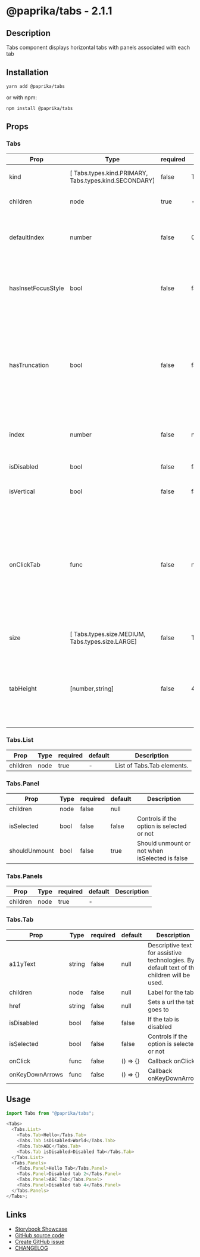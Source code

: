 <!-- start: Autogenerated - do not modify -->

# @paprika/tabs - 2.1.1

## Description

Tabs component displays horizontal tabs with panels associated with each tab

## Installation

```
yarn add @paprika/tabs
```

or with npm:

```
npm install @paprika/tabs
```

## Props

### Tabs

| Prop               | Type                                                  | required | default                 | Description                                                                                                                                                                         |
| ------------------ | ----------------------------------------------------- | -------- | ----------------------- | ----------------------------------------------------------------------------------------------------------------------------------------------------------------------------------- |
| kind               | [ Tabs.types.kind.PRIMARY, Tabs.types.kind.SECONDARY] | false    | Tabs.types.kind.PRIMARY | The visual theme of the tabs list.                                                                                                                                                  |
| children           | node                                                  | true     | -                       | Expects Tabs.List and Tabs.Panels.                                                                                                                                                  |
| defaultIndex       | number                                                | false    | 0                       | Sets what tabindex is active by default (uncontrolled component).                                                                                                                   |
| hasInsetFocusStyle | bool                                                  | false    | false                   | If the visual focus ring for the tabs should be displayed with an inset style.                                                                                                      |
| hasTruncation      | bool                                                  | false    | false                   | Tab labels will be truncated when they run out of space instead of breaking to multiple lines (ignored when isVertical is false).                                                   |
| index              | number                                                | false    | null                    | Sets what tabindex is active (controlled component).                                                                                                                                |
| isDisabled         | bool                                                  | false    | false                   | If the tabs are all disabled.                                                                                                                                                       |
| isVertical         | bool                                                  | false    | false                   | If the tabs are stacked vertically.                                                                                                                                                 |
| onClickTab         | func                                                  | false    | null                    | Use this prop when you want to use Tabs as a controlled component (also you must use 'index' prop). When the user clicks on a tab, this gets fired (the tab index is passed to it). |
| size               | [ Tabs.types.size.MEDIUM, Tabs.types.size.LARGE]      | false    | Tabs.types.size.MEDIUM  | Size of the tab label text.                                                                                                                                                         |
| tabHeight          | [number,string]                                       | false    | 48                      | Height of the tabs (ignored when isVertical is true). A number value will be interpreted as height in pixels.                                                                       |

### Tabs.List

| Prop     | Type | required | default | Description                |
| -------- | ---- | -------- | ------- | -------------------------- |
| children | node | true     | -       | List of Tabs.Tab elements. |

### Tabs.Panel

| Prop          | Type | required | default | Description                                    |
| ------------- | ---- | -------- | ------- | ---------------------------------------------- |
| children      | node | false    | null    |                                                |
| isSelected    | bool | false    | false   | Controls if the option is selected or not      |
| shouldUnmount | bool | false    | true    | Should unmount or not when isSelected is false |

### Tabs.Panels

| Prop     | Type | required | default | Description |
| -------- | ---- | -------- | ------- | ----------- |
| children | node | true     | -       |             |

### Tabs.Tab

| Prop            | Type   | required | default  | Description                                                                                |
| --------------- | ------ | -------- | -------- | ------------------------------------------------------------------------------------------ |
| a11yText        | string | false    | null     | Descriptive text for assistive technologies. By default text of the children will be used. |
| children        | node   | false    | null     | Label for the tab                                                                          |
| href            | string | false    | null     | Sets a url the tab goes to                                                                 |
| isDisabled      | bool   | false    | false    | If the tab is disabled                                                                     |
| isSelected      | bool   | false    | false    | Controls if the option is selected or not                                                  |
| onClick         | func   | false    | () => {} | Callback onClick                                                                           |
| onKeyDownArrows | func   | false    | () => {} | Callback onKeyDownArrow                                                                    |

<!-- end: Autogenerated - do not modify -->
<!-- content -->

## Usage

```js
import Tabs from "@paprika/tabs";

<Tabs>
  <Tabs.List>
    <Tabs.Tab>Hello</Tabs.Tab>
    <Tabs.Tab isDisabled>World</Tabs.Tab>
    <Tabs.Tab>ABC</Tabs.Tab>
    <Tabs.Tab isDisabled>Disabled Tab</Tabs.Tab>
  </Tabs.List>
  <Tabs.Panels>
    <Tabs.Panel>Hello Tab</Tabs.Panel>
    <Tabs.Panel>Disabled tab 2</Tabs.Panel>
    <Tabs.Panel>ABC Tab</Tabs.Panel>
    <Tabs.Panel>Disabled tab 4</Tabs.Panel>
  </Tabs.Panels>
</Tabs>;
```

<!-- eoContent -->

## Links

- [Storybook Showcase](https://paprika.highbond.com/?path=/story/navigation-tabs--showcase)
- [GitHub source code](https://github.com/acl-services/paprika/tree/master/packages/Tabs/src)
- [Create GitHub issue](https://github.com/acl-services/paprika/issues/new?label=[]&title=@paprika/tabs%20[help]:%20your%20short%20description&body=%0A%23%20Help%20wanted%0A%0A%23%23%20Please%20write%20your%20question.%0A*A%20clear%20and%20concise%20description%20of%20what%20the%20question%20is*%0A%0A%23%23%20Additional%20context%0A*Add%20any%20other%20context%20or%20screenshots%20about%20your%20question%20here.*%0A)
- [CHANGELOG](https://github.com/acl-services/paprika/tree/master/packages/Tabs/CHANGELOG.md)
